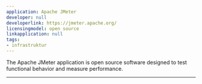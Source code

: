 ```yaml
---
application: Apache JMeter
developer: null
developerlink: https://jmeter.apache.org/
licensingmodel: open source
linkapplication: null
tags:
- infrastruktur
---
```

The Apache JMeter application is open source software designed to test functional behavior and measure performance.

---
